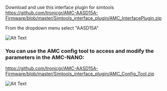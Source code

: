 Download and use this interface plugin for simtools
https://github.com/tronicgr/AMC-AASD15A-Firmware/blob/master/Simtools_interface_plugin/AMC_InterfacePlugin.zip

From the dropdown menu select "AASD15A"

![Alt Text](https://github.com/tronicgr/AMC-AASD15A-Firmware/blob/master/Simtools_interface_plugin/AMC_interface_plugin_AASD15A.jpg)

### You can use the AMC config tool to access and modify the parameters in the AMC-NANO:
https://github.com/tronicgr/AMC-AASD15A-Firmware/blob/master/Simtools_interface_plugin/AMC_Config_Tool.zip

![Alt Text](https://github.com/tronicgr/AMC-AASD15A-Firmware/blob/master/Simtools_interface_plugin/AMC_config_AASD.jpg)
